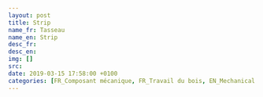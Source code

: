 ```yaml
---
layout: post
title: Strip
name_fr: Tasseau
name_en: Strip
desc_fr: 
desc_en: 
img: []
src: 
date: 2019-03-15 17:58:00 +0100
categories: [FR_Composant mécanique, FR_Travail du bois, EN_Mechanical part, EN_Woodworking]
---
```

